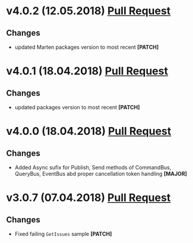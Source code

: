 ﻿# v4.0.2 (12.05.2018) [Pull Request](https://github.com/oskardudycz/GoldenEye/pull/62)

## Changes

* updated Marten packages version to most recent **[PATCH]**

# v4.0.1 (18.04.2018) [Pull Request](https://github.com/oskardudycz/GoldenEye/pull/57)

## Changes

* updated packages version to most recent **[PATCH]**

# v4.0.0 (18.04.2018) [Pull Request](https://github.com/oskardudycz/GoldenEye/pull/56)

## Changes

* Added Async sufix for Publish, Send methods of CommandBus, QueryBus, EventBus abd proper cancellation token handling **[MAJOR]**


# v3.0.7 (07.04.2018) [Pull Request](https://github.com/oskardudycz/GoldenEye/pull/53)

## Changes

* Fixed failing `GetIssues` sample **[PATCH]**

